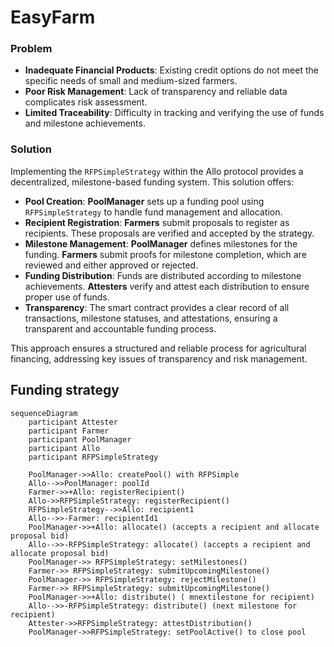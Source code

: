 # EasyFarm
### Problem

- **Inadequate Financial Products**: Existing credit options do not meet the specific needs of small and medium-sized farmers.
- **Poor Risk Management**: Lack of transparency and reliable data complicates risk assessment.
- **Limited Traceability**: Difficulty in tracking and verifying the use of funds and milestone achievements.

### Solution

Implementing the `RFPSimpleStrategy` within the Allo protocol provides a decentralized, milestone-based funding system. This solution offers:

- **Pool Creation**: **PoolManager** sets up a funding pool using `RFPSimpleStrategy` to handle fund management and allocation.
- **Recipient Registration**: **Farmers** submit proposals to register as recipients. These proposals are verified and accepted by the strategy.
- **Milestone Management**: **PoolManager** defines milestones for the funding. **Farmers** submit proofs for milestone completion, which are reviewed and either approved or rejected.
- **Funding Distribution**: Funds are distributed according to milestone achievements. **Attesters** verify and attest each distribution to ensure proper use of funds.
- **Transparency**: The smart contract provides a clear record of all transactions, milestone statuses, and attestations, ensuring a transparent and accountable funding process.

This approach ensures a structured and reliable process for agricultural financing, addressing key issues of transparency and risk management.


## Funding strategy
```mermaid
sequenceDiagram
    participant Attester
    participant Farmer
    participant PoolManager
    participant Allo
    participant RFPSimpleStrategy

    PoolManager->>Allo: createPool() with RFPSimple
    Allo-->>PoolManager: poolId
    Farmer->>+Allo: registerRecipient()
    Allo->>RFPSimpleStrategy: registerRecipient()
    RFPSimpleStrategy-->>Allo: recipient1
    Allo-->>-Farmer: recipientId1
    PoolManager->>+Allo: allocate() (accepts a recipient and allocate proposal bid)
    Allo-->>-RFPSimpleStrategy: allocate() (accepts a recipient and allocate proposal bid)
    PoolManager->> RFPSimpleStrategy: setMilestones()
    Farmer->> RFPSimpleStrategy: submitUpcomingMilestone()
    PoolManager->> RFPSimpleStrategy: rejectMilestone()
    Farmer->> RFPSimpleStrategy: submitUpcomingMilestone()
    PoolManager->>+Allo: distribute() ( mnextilestone for recipient)
    Allo-->>-RFPSimpleStrategy: distribute() (next milestone for recipient)
    Attester->>RFPSimpleStrategy: attestDistribution()
    PoolManager->>RFPSimpleStrategy: setPoolActive() to close pool
```
